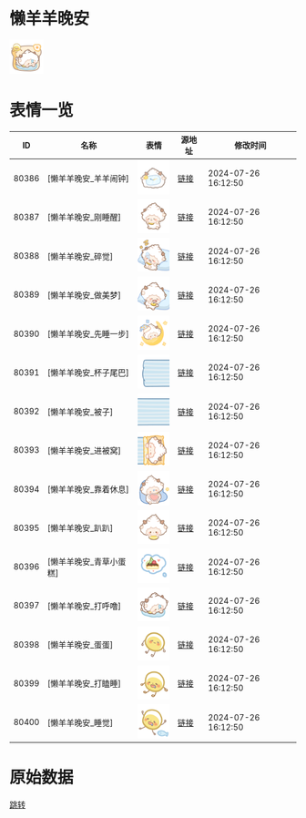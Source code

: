 # 懒羊羊晚安

<img src="./cover.png" height="60" alt="cover" />

# 表情一览

|ID|名称|表情|源地址|修改时间|
|----|----|----|----|----|
|80386|[懒羊羊晚安_羊羊闹钟]|<img src="./pic/080386_%5B懒羊羊晚安_羊羊闹钟%5D.png" height="60" alt="羊羊闹钟"/>|[链接](https://i0.hdslb.com/bfs/garb/55f7a01fccf0e90b544b1e93b19a56313501d021.png)|2024-07-26 16:12:50|
|80387|[懒羊羊晚安_刚睡醒]|<img src="./pic/080387_%5B懒羊羊晚安_刚睡醒%5D.png" height="60" alt="刚睡醒"/>|[链接](https://i0.hdslb.com/bfs/garb/f44a13559aa96929105bde691f9940de025a5582.png)|2024-07-26 16:12:50|
|80388|[懒羊羊晚安_碎觉]|<img src="./pic/080388_%5B懒羊羊晚安_碎觉%5D.png" height="60" alt="碎觉"/>|[链接](https://i0.hdslb.com/bfs/garb/fb5f7895dbab861f35d7edd874c8441edf2f972f.png)|2024-07-26 16:12:50|
|80389|[懒羊羊晚安_做美梦]|<img src="./pic/080389_%5B懒羊羊晚安_做美梦%5D.png" height="60" alt="做美梦"/>|[链接](https://i0.hdslb.com/bfs/garb/06c326b70870a760027bdae6444e613137aa3d6d.png)|2024-07-26 16:12:50|
|80390|[懒羊羊晚安_先睡一步]|<img src="./pic/080390_%5B懒羊羊晚安_先睡一步%5D.png" height="60" alt="先睡一步"/>|[链接](https://i0.hdslb.com/bfs/garb/f2c1c06f4669c1b35338ca4bc8a363246a2d48a3.png)|2024-07-26 16:12:50|
|80391|[懒羊羊晚安_杯子尾巴]|<img src="./pic/080391_%5B懒羊羊晚安_杯子尾巴%5D.png" height="60" alt="杯子尾巴"/>|[链接](https://i0.hdslb.com/bfs/garb/3c4062e5e480340517f70ca53e3764cd6d7ebbbe.png)|2024-07-26 16:12:50|
|80392|[懒羊羊晚安_被子]|<img src="./pic/080392_%5B懒羊羊晚安_被子%5D.png" height="60" alt="被子"/>|[链接](https://i0.hdslb.com/bfs/garb/e16ff67fd5f7af1526decea8225586d8ad118fc2.png)|2024-07-26 16:12:50|
|80393|[懒羊羊晚安_进被窝]|<img src="./pic/080393_%5B懒羊羊晚安_进被窝%5D.png" height="60" alt="进被窝"/>|[链接](https://i0.hdslb.com/bfs/garb/8cb4de9e572838a79ee3e5d534862a41448d6f89.png)|2024-07-26 16:12:50|
|80394|[懒羊羊晚安_靠着休息]|<img src="./pic/080394_%5B懒羊羊晚安_靠着休息%5D.png" height="60" alt="靠着休息"/>|[链接](https://i0.hdslb.com/bfs/garb/022f1d49f7ed2525ecfadf3ed55a1b1d4d77904e.png)|2024-07-26 16:12:50|
|80395|[懒羊羊晚安_趴趴]|<img src="./pic/080395_%5B懒羊羊晚安_趴趴%5D.png" height="60" alt="趴趴"/>|[链接](https://i0.hdslb.com/bfs/garb/a6ed0f1d2db46da01ae6b3d2bbb9c182b4be7ae2.png)|2024-07-26 16:12:50|
|80396|[懒羊羊晚安_青草小蛋糕]|<img src="./pic/080396_%5B懒羊羊晚安_青草小蛋糕%5D.png" height="60" alt="青草小蛋糕"/>|[链接](https://i0.hdslb.com/bfs/garb/068580b1338dfa4bb67241625f2190e2f7078e85.png)|2024-07-26 16:12:50|
|80397|[懒羊羊晚安_打呼噜]|<img src="./pic/080397_%5B懒羊羊晚安_打呼噜%5D.png" height="60" alt="打呼噜"/>|[链接](https://i0.hdslb.com/bfs/garb/e41f20d5f0d6efd0a1f2a6bdf6b595bb170bfd80.png)|2024-07-26 16:12:50|
|80398|[懒羊羊晚安_蛋蛋]|<img src="./pic/080398_%5B懒羊羊晚安_蛋蛋%5D.png" height="60" alt="蛋蛋"/>|[链接](https://i0.hdslb.com/bfs/garb/69b2351499e979501639a614fab5b6fba2f085e7.png)|2024-07-26 16:12:50|
|80399|[懒羊羊晚安_打瞌睡]|<img src="./pic/080399_%5B懒羊羊晚安_打瞌睡%5D.png" height="60" alt="打瞌睡"/>|[链接](https://i0.hdslb.com/bfs/garb/f8db224ee794886b50abfb6d815f7d027952ee9c.png)|2024-07-26 16:12:50|
|80400|[懒羊羊晚安_睡觉]|<img src="./pic/080400_%5B懒羊羊晚安_睡觉%5D.png" height="60" alt="睡觉"/>|[链接](https://i0.hdslb.com/bfs/garb/a5e5fdd8b6608261f2fac30714045f32025c9cb0.png)|2024-07-26 16:12:50|

# 原始数据

[跳转](./raw.json)

